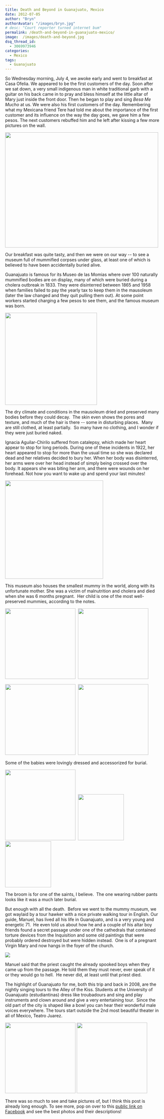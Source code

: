 ```yaml
---
title: Death and Beyond in Guanajuato, Mexico
date: 2012-07-05
author: "Bryn"
authorAvatar: "/images/bryn.jpg"
# desc: "Court reporter turned internet bum"
permalink: /death-and-beyond-in-guanajuato-mexico/
image:  /images/death-and-beyond.jpg
dsq_thread_id:
  - 3069973946
categories:
  - Mexico
tags:
  - Guanajuato
---
```

So Wednesday morning, July 4, we awoke early and went to breakfast at Casa Ofelia. We appeared to be the first customers of the day. Soon after we sat down, a very small indigenous man in white traditional garb with a guitar on his back came in to pray and bless himself at the little altar of Mary just inside the front door. Then he began to play and sing *Besa Me Mucho* at us. We were also his first customers of the day. Remembering what my Mexicana friend Tere had told me about the importance of the first customer and its influence on the way the day goes, we gave him a few pesos. The next customers rebuffed him and he left after kissing a few more pictures on the wall.

<img class="alignnone" title="Seranade" src="https://media.tumblr.com/tumblr_m6o4w2d0NO1qzu24w.jpg" alt="" width="500" height="375" />

Our breakfast was quite tasty, and then we were on our way -- to see a museum full of mummified corpses under glass, at least one of which is believed to have been accidentally buried alive.

Guanajuato is famous for its Museo de las Momias where over 100 naturally mummified bodies are on display, many of which were buried during a cholera outbreak in 1833. They were disinterred between 1865 and 1958 when families failed to pay the yearly tax to keep them in the mausoleum (later the law changed and they quit pulling them out). At some point workers started charging a few pesos to see them, and the famous museum was born.

<img src="https://media.tumblr.com/tumblr_m6pttyubpl1qzu24w.jpg" alt="" width="300" />

The dry climate and conditions in the mausoleum dried and preserved many bodies before they could decay.  The skin even shows the pores and texture, and much of the hair is there -- some in disturbing places.  Many are still clothed, at least partially.  So many have no clothing, and I wonder if they were just buried naked.

Ignacia Aguilar-Chirilo suffered from catalepsy, which made her heart appear to stop for long periods. During one of these incidents in 1922, her heart appeared to stop for more than the usual time so she was declared dead and her relatives decided to bury her. When her body was disinterred, her arms were over her head instead of simply being crossed over the body. It appears she was biting her arm, and there were wounds on her forehead. Not how you want to wake up and spend your last minutes!

<img src="https://media.tumblr.com/tumblr_m6o5yweO6h1qzu24w.jpg" alt="" width="320" />

This museum also houses the smallest mummy in the world, along with its unfortunate mother. She was a victim of malnutrition and cholera and died when she was 6 months pregnant.  Her child is one of the most well-preserved mummies, according to the notes.

<img src="https://media.tumblr.com/tumblr_m6pebd7zrD1qzu24w.jpg" alt="" width="230" />  <img src="https://media.tumblr.com/tumblr_m6peg8oEHS1qzu24w.jpg" alt="" width="230" />

<img src="https://media.tumblr.com/tumblr_m6pqisFQgi1qzu24w.jpg" alt="" width="230" />  <img src="https://media.tumblr.com/tumblr_m6pqodtMfj1qzu24w.jpg" alt="" width="230" />

Some of the babies were lovingly dressed and accessorized for burial.

<img src="https://media.tumblr.com/tumblr_m6pqthJVMn1qzu24w.jpg" alt="" width="230" />  <img src="https://media.tumblr.com/tumblr_m6pr18tOC21qzu24w.jpg" alt="" width="150" />  <img src="https://media.tumblr.com/tumblr_m6pr61mtzs1qzu24w.jpg" alt="" width="150" />

The broom is for one of the saints, I believe.  The one wearing rubber pants looks like it was a much later burial.

But enough with all the death.  Before we went to the mummy museum, we got waylaid by a tour hawker with a nice private walking tour in English. Our guide, Manuel, has lived all his life in Guanajuato, and is a very young and energetic 71.  He even told us about how he and a couple of his altar boy friends found a secret passage under one of the cathedrals that contained torture devices from the Inquisition and some old paintings that were probably ordered destroyed but were hidden instead.  One is of a pregnant Virgin Mary and now hangs in the foyer of the church.

![][1]

Manuel said that the priest caught the already spooked boys when they came up from the passage. He told them they must never, ever speak of it or they would go to hell.  He never did, at least until that priest died.

The highlight of Guanajuato for me, both this trip and back in 2008, are the nightly singing tours to the Alley of the Kiss. Students at the University of Guanajuato (estudiantinas) dress like troubadours and sing and play instruments and clown around and give a very entertaining tour.  Since the old part of the city is shaped like a bowl you can hear their wonderful male voices everywhere. The tours start outside the 2nd most beautiful theater in all of Mexico, Teatro Juarez.

<img src="https://media.tumblr.com/tumblr_m6ps6prOak1qzu24w.jpg" alt="" width="230" /> <img src="https://media.tumblr.com/tumblr_m6pswnPp931qzu24w.jpg" alt="" width="230" />

There was so much to see and take pictures of, but I think this post is already long enough. To see more, pop on over to this [public link on Facebook][2] and see the best photos and their descriptions!

 [1]: https://media.tumblr.com/tumblr_m6prjfYJoR1qzu24w.jpg
 [2]: https://www.facebook.com/media/set/?set=a.10151091058738993.491801.677503992&type=3
